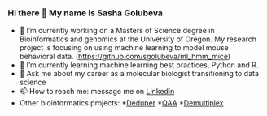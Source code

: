 ### Hi there 👋 My name is Sasha Golubeva


<!--
**sgolubeva/sgolubeva** is a ✨ _special_ ✨ repository because its `README.md` (this file) appears on your GitHub profile.

Here are some ideas to get you started:
-->
- 🔭 I’m currently working on a Masters of Science degree in Bioinformatics and genomics at the University of Oregon. My research project is focusing on using machine learning to model mouse behavioral data. (https://github.com/sgolubeva/ml_hmm_mice)
- 🌱 I’m currently learning machine learning best practices, Python and R.
- 💬 Ask me about my career as a molecular biologist transitioning to data science
- 📫 How to reach me: message me on [Linkedin](https://www.linkedin.com/in/sasha-golubeva-93b4b4106/)
- Other bioinformatics projects:
    *[Deduper](https://github.com/sgolubeva/Deduper-sgolubeva)
    *[QAA](https://github.com/sgolubeva/QAA)
    *[Demultiplex](https://github.com/sgolubeva/Demultiplex)
